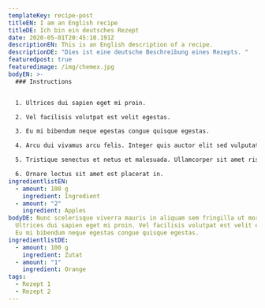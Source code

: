 ```yaml
---
templateKey: recipe-post
titleEN: I am an English recipe
titleDE: Ich bin ein deutsches Rezept
date: 2020-05-01T20:45:10.191Z
descriptionEN: This is an English description of a recipe.
descriptionDE: "Dies ist eine deutsche Beschreibung eines Rezepts. "
featuredpost: true
featuredimage: /img/chemex.jpg
bodyEN: >-
  ### Instructions


  1. Ultrices dui sapien eget mi proin. 

  2. Vel facilisis volutpat est velit egestas. 

  3. Eu mi bibendum neque egestas congue quisque egestas. 

  4. Arcu dui vivamus arcu felis. Integer quis auctor elit sed vulputate mi sit amet mauris. Massa massa ultricies mi quis hendrerit dolor magna eget. 

  5. Tristique senectus et netus et malesuada. Ullamcorper sit amet risus nullam eget felis. 

  6. Ornare lectus sit amet est placerat in.
ingredientlistEN:
  - amount: 100 g
    ingredient: Ingredient
  - amount: "2"
    ingredient: Apples
bodyDE: Nunc scelerisque viverra mauris in aliquam sem fringilla ut morbi.
  Ultrices dui sapien eget mi proin. Vel facilisis volutpat est velit egestas.
  Eu mi bibendum neque egestas congue quisque egestas.
ingredientlistDE:
  - amount: 100 g
    ingredient: Zutat
  - amount: "1"
    ingredient: Orange
tags:
  - Rezept 1
  - Rezept 2
---
```

